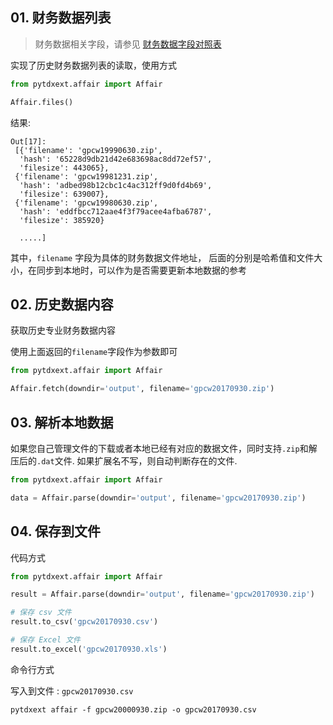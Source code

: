 ## 01. 财务数据列表

> 财务数据相关字段，请参见 [财务数据字段对照表](fields.md)

实现了历史财务数据列表的读取，使用方式

```python
from pytdxext.affair import Affair

Affair.files()
```

结果:

```
Out[17]:
 [{'filename': 'gpcw19990630.zip',
  'hash': '65228d9db21d42e683698ac8dd72ef57',
  'filesize': 443065},
 {'filename': 'gpcw19981231.zip',
  'hash': 'adbed98b12cbc1c4ac312ff9d0fd4b69',
  'filesize': 639007},
 {'filename': 'gpcw19980630.zip',
  'hash': 'eddfbcc712aae4f3f79acee4afba6787',
  'filesize': 385920}

  .....]
```

其中，`filename` 字段为具体的财务数据文件地址， 后面的分别是哈希值和文件大小，在同步到本地时，可以作为是否需要更新本地数据的参考

## 02. 历史数据内容

获取历史专业财务数据内容

使用上面返回的`filename`字段作为参数即可

```python
from pytdxext.affair import Affair

Affair.fetch(downdir='output', filename='gpcw20170930.zip')
```

## 03. 解析本地数据

如果您自己管理文件的下载或者本地已经有对应的数据文件，同时支持`.zip`和解压后的`.dat`文件. 如果扩展名不写，则自动判断存在的文件.

```python
from pytdxext.affair import Affair

data = Affair.parse(downdir='output', filename='gpcw20170930.zip')
```

## 04. 保存到文件

代码方式

```python
from pytdxext.affair import Affair

result = Affair.parse(downdir='output', filename='gpcw20170930.zip')

# 保存 csv 文件
result.to_csv('gpcw20170930.csv')

# 保存 Excel 文件
result.to_excel('gpcw20170930.xls')
```

命令行方式

写入到文件 : `gpcw20170930.csv`

```shell
pytdxext affair -f gpcw20000930.zip -o gpcw20170930.csv
```
